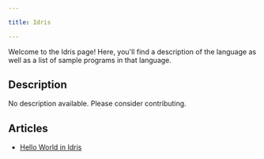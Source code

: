 ```yaml
---

title: Idris

---
```


Welcome to the Idris page! Here, you'll find a description of the language as well as a list of sample programs in that language.

## Description

No description available. Please consider contributing.

## Articles

- [Hello World in Idris](https://sampleprograms.io/projects/hello-world/idris)